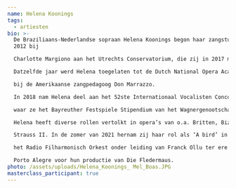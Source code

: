 ```yaml
---
name: Helena Koonings
tags:
  - artiesten
bio: >-
  De Braziliaans-Nederlandse sopraan Helena Koonings begon haar zangstudie in
  2012 bij

  Charlotte Margiono aan het Utrechts Conservatorium, die zij in 2017 met onderscheiding afrondde.

  Datzelfde jaar werd Helena toegelaten tot de Dutch National Opera Academy, waar zij studeerde

  bij de Amerikaanse zangpedagoog Don Marrazzo.

  In 2018 nam Helena deel aan het 52ste Internationaal Vocalisten Concours in ’s-Hertogenbosch,

  waar ze het Bayreuther Festspiele Stipendium van het Wagnergenootschap Nederland won.

  Helena heeft diverse rollen vertolkt in opera’s van o.a. Britten, Bizet, Mozart, Händel, Puccini en

  Strauss II. In de zomer van 2021 hernam zij haar rol als ‘A bird’ in Judith Weirs ‘Blond Eckbert’ bij

  het Radio Filharmonisch Orkest onder leiding van Franck Ollu ter ere van het 60-jarig bestaan van de ZaterdagMatinee. In oktober 2022 werd Helena uitgenodigd door het Orquestra Sinfônica de

  Porto Alegre voor hun productie van Die Fledermaus.
photo: /assets/uploads/Helena_Koonings_ Mel_Boas.JPG
masterclass_participant: true
---
```

